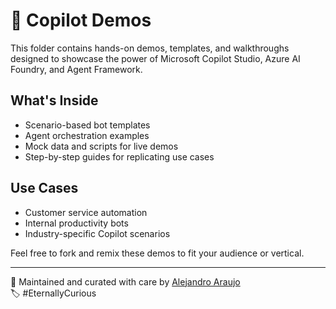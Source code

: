 # 🧪 Copilot Demos

This folder contains hands-on demos, templates, and walkthroughs designed to showcase the power of Microsoft Copilot Studio, Azure AI Foundry, and Agent Framework.

## What's Inside
- Scenario-based bot templates
- Agent orchestration examples
- Mock data and scripts for live demos
- Step-by-step guides for replicating use cases

## Use Cases
- Customer service automation
- Internal productivity bots
- Industry-specific Copilot scenarios

Feel free to fork and remix these demos to fit your audience or vertical.

---

🧠 Maintained and curated with care by [Alejandro Araujo](https://www.linkedin.com/in/a2araujo)  
🏷️ #EternallyCurious
